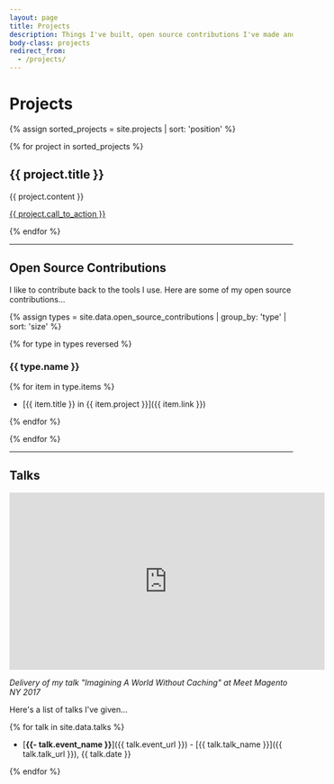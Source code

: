```yaml
---
layout: page
title: Projects
description: Things I've built, open source contributions I've made and talks I've given.
body-class: projects
redirect_from:
  - /projects/
---
```


# Projects

{% assign sorted_projects = site.projects | sort: 'position' %}

{% for project in sorted_projects %}

<h2 id="{{ project.title | slugify }}">{{ project.title }}</h2>

{{ project.content }}

<a href="{{ project.view_url }}" class="call-to-action">{{ project.call_to_action }}</a>

{% endfor %}

---

## Open Source Contributions

I like to contribute back to the tools I use. Here are some of my open source contributions...

{% assign types = site.data.open_source_contributions | group_by: 'type' | sort: 'size' %}

{% for type in types reversed %}

### {{ type.name }}

{% for item in type.items %}

- [{{ item.title }} in {{ item.project }}]({{ item.link }})

{% endfor %}

{% endfor %}

---

## Talks

<div class="embed-container" style="margin-bottom: 10px;">
<iframe width="560" height="315" src="https://www.youtube.com/embed/tmOJxIyjvcQ" frameborder="0" allow="autoplay; encrypted-media" allowfullscreen></iframe>
</div>

<p><em>Delivery of my talk "Imagining A World Without Caching" at Meet Magento NY 2017</em></p>

Here's a list of talks I've given...

{% for talk in site.data.talks %}

- [**{{- talk.event_name }}**]({{ talk.event_url }}) - [{{ talk.talk_name }}]({{ talk.talk_url }}), {{ talk.date }}

{% endfor %}

